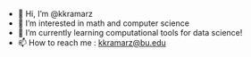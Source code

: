 - 👋 Hi, I’m @kkramarz
- 👀 I’m interested in math and computer science
- 🌱 I’m currently learning computational tools for data science!
- 📫 How to reach me : kkramarz@bu.edu

<!---
kkramarz/kkramarz is a ✨ special ✨ repository because its `README.md` (this file) appears on your GitHub profile.
You can click the Preview link to take a look at your changes.
--->
